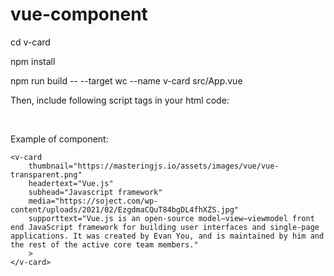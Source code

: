 # vue-component

cd v-card

npm install

npm run build -- --target wc --name v-card src/App.vue

Then, include following script tags in your html code:
<script src="https://cdnjs.cloudflare.com/ajax/libs/vue/2.6.10/vue.min.js"></script>
</br>
<script src="path/to/dist/v-card.min.js"></script>

Example of component:
```
<v-card
    thumbnail="https://masteringjs.io/assets/images/vue/vue-transparent.png"
    headertext="Vue.js"
    subhead="Javascript framework"
    media="https://soject.com/wp-content/uploads/2021/02/EzgdmaCQuT84bgDL4fhXZS.jpg"
    supporttext="Vue.js is an open-source model–view–viewmodel front end JavaScript framework for building user interfaces and single-page applications. It was created by Evan You, and is maintained by him and the rest of the active core team members."
    >
</v-card>
```
